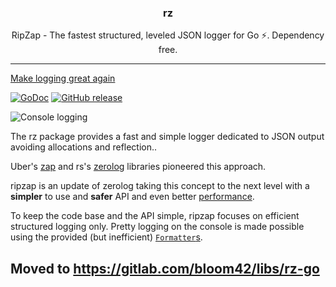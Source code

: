 <p align="center">
  <h3 align="center">rz</h3>
  <p align="center">RipZap - The fastest structured, leveled JSON logger for Go ⚡️. Dependency free.</p>
</p>

--------

[Make logging great again](https://kerkour.com/post/logging/)

[![GoDoc](https://godoc.org/gitlab.com/z0mbie42/rz-go?status.svg)](https://godoc.org/gitlab.com/z0mbie42/rz-go)
[![GitHub release](https://img.shields.io/github/release/z0mbie42/rz-go.svg)](https://github.com/z0mbie42/rz-go/releases)
<!-- [![Coverage](http://gocover.io/_badge/github.com/z0mbie42/rz-go)](http://gocover.io/github.com/z0mbie42/rz-go) -->

![Console logging](docs/example_screenshot.png)

The rz package provides a fast and simple logger dedicated to JSON output avoiding allocations and reflection..

Uber's [zap](https://godoc.org/go.uber.org/zap) and rs's [zerolog](https://godoc.org/github.com/rs/zerolog)
libraries pioneered this approach.

ripzap is an update of zerolog taking this concept to the next level with a **simpler** to use and **safer**
API and even better [performance](#benchmarks).

To keep the code base and the API simple, ripzap focuses on efficient structured logging only.
Pretty logging on the console is made possible using the provided (but inefficient)
[`Formatter`s](https://godoc.org/github.com/z0mbie42/rz-go#LogFormatter).


## Moved to https://gitlab.com/bloom42/libs/rz-go
